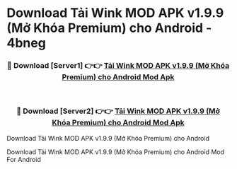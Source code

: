 # Download Tải Wink MOD APK v1.9.9 (Mở Khóa Premium) cho Android - 4bneg


<div align="center">
<h3>🔴 Download [Server1] 👉👉 <a href="https://apk-comot.site?title=Tải_Wink_MOD_APK_v1.9.9_(Mở_Khóa_Premium)_cho_Android">Tải Wink MOD APK v1.9.9 (Mở Khóa Premium) cho Android Mod Apk</a></h3><br>
<h3>🔴 Download [Server2] 👉👉 <a href="https://apk-comot.site?title=Tải_Wink_MOD_APK_v1.9.9_(Mở_Khóa_Premium)_cho_Android">Tải Wink MOD APK v1.9.9 (Mở Khóa Premium) cho Android Mod Apk</a></h3>
</div>



Download Tải Wink MOD APK v1.9.9 (Mở Khóa Premium) cho Android 

Download Tải Wink MOD APK v1.9.9 (Mở Khóa Premium) cho Android Mod For Android